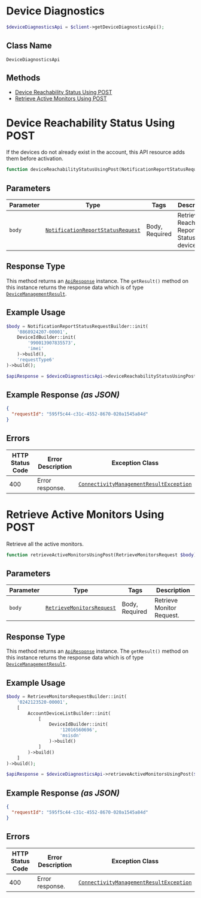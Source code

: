 # Device Diagnostics

```php
$deviceDiagnosticsApi = $client->getDeviceDiagnosticsApi();
```

## Class Name

`DeviceDiagnosticsApi`

## Methods

* [Device Reachability Status Using POST](../../doc/controllers/device-diagnostics.md#device-reachability-status-using-post)
* [Retrieve Active Monitors Using POST](../../doc/controllers/device-diagnostics.md#retrieve-active-monitors-using-post)


# Device Reachability Status Using POST

If the devices do not already exist in the account, this API resource adds them before activation.

```php
function deviceReachabilityStatusUsingPost(NotificationReportStatusRequest $body): ApiResponse
```

## Parameters

| Parameter | Type | Tags | Description |
|  --- | --- | --- | --- |
| `body` | [`NotificationReportStatusRequest`](../../doc/models/notification-report-status-request.md) | Body, Required | Retrieve Reachability Report Status for a device. |

## Response Type

This method returns an [`ApiResponse`](../../doc/api-response.md) instance. The `getResult()` method on this instance returns the response data which is of type [`DeviceManagementResult`](../../doc/models/device-management-result.md).

## Example Usage

```php
$body = NotificationReportStatusRequestBuilder::init(
    '0868924207-00001',
    DeviceIdBuilder::init(
        '990013907835573',
        'imei'
    )->build(),
    'requestType6'
)->build();

$apiResponse = $deviceDiagnosticsApi->deviceReachabilityStatusUsingPost($body);
```

## Example Response *(as JSON)*

```json
{
  "requestId": "595f5c44-c31c-4552-8670-020a1545a84d"
}
```

## Errors

| HTTP Status Code | Error Description | Exception Class |
|  --- | --- | --- |
| 400 | Error response. | [`ConnectivityManagementResultException`](../../doc/models/connectivity-management-result-exception.md) |


# Retrieve Active Monitors Using POST

Retrieve all the active monitors.

```php
function retrieveActiveMonitorsUsingPost(RetrieveMonitorsRequest $body): ApiResponse
```

## Parameters

| Parameter | Type | Tags | Description |
|  --- | --- | --- | --- |
| `body` | [`RetrieveMonitorsRequest`](../../doc/models/retrieve-monitors-request.md) | Body, Required | Retrieve Monitor Request. |

## Response Type

This method returns an [`ApiResponse`](../../doc/api-response.md) instance. The `getResult()` method on this instance returns the response data which is of type [`DeviceManagementResult`](../../doc/models/device-management-result.md).

## Example Usage

```php
$body = RetrieveMonitorsRequestBuilder::init(
    '0242123520-00001',
    [
        AccountDeviceListBuilder::init(
            [
                DeviceIdBuilder::init(
                    '12016560696',
                    'msisdn'
                )->build()
            ]
        )->build()
    ]
)->build();

$apiResponse = $deviceDiagnosticsApi->retrieveActiveMonitorsUsingPost($body);
```

## Example Response *(as JSON)*

```json
{
  "requestId": "595f5c44-c31c-4552-8670-020a1545a84d"
}
```

## Errors

| HTTP Status Code | Error Description | Exception Class |
|  --- | --- | --- |
| 400 | Error response. | [`ConnectivityManagementResultException`](../../doc/models/connectivity-management-result-exception.md) |

